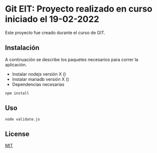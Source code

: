 # Git EIT: Proyecto realizado en curso iniciado el 19-02-2022
Este proyecto fue creado durante el curso de GIT.

## Instalación
A continuación se describe los paquetes necesarios para correr la aplicación.

- Instalar nodejs versión X ()
- Instalar mariadb versión X ()
- Dependencias necesarias

```node
npm install
```

## Uso

```node
node validate.js
```

## License
[MIT](https://choosealicense.com/licenses/mit/)